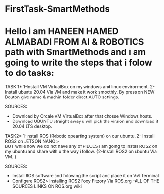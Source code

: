 # FirstTask-SmartMethods
# Hello i am HANEEN HAMED ALMABADI FROM AI & ROBOTICS path with SmartMethods and i am going to write the steps that i folow to do tasks:
TASK 1\*
1-Install VM VirtualBox on my windows and linux environment.
2-Install ubuntu 20.04 Via VM and make it work smoothly. 
By press on NEW Bouton give name & machin folder direct.AUTO settings.

SOURCES:
- Download by Orcale VM VirtualBox after that chosse Windows hosts. 
- Download UBUNTU straight away u will pick the virsion and download it 20.04 LTS desktop.

TASK2\*
1-Install ROS (Robotic opearting system) on our ubuntu.
2- Install ROS2 on JETSON NANO >    
BUT while now we do not have any of PIECES i am going to install ROS2 on my ubuntu and share with u the way i follow. 
{2-Install ROS2 on ubuntu Via  VM. }

SOURCES:
- Install ROS software and folowing the script and place it on VM Terminal
- Configure ROS2> installing ROS2 Foxy Fitzory Via ROS.org 
-ALL OF THE  SOURCES LINKS ON ROS.org wiki
